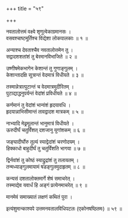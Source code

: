 +++
title = "५९"

+++
  
  
  
  
नवतालोत्तमं वक्ष्ये शृणुत्वेकाग्रमानसः ।  
वसवश्चाष्टमूर्तिश्च विद्येशा लोकपालकाः ॥ १ ॥  
  
अन्याश्च देवताश्चैव नवतालोत्तमेन तु ।  
सद्वादशशतांशं तु बेरमानविभाजिते ॥ २ ॥  
  
उष्णीषमेकभागेन केशान्तं तु गुणाङ्गुलम् ।  
केशान्तादक्षि सूत्रान्तं वेदमात्रं विधीयते ॥ ३ ॥  
  
तस्मान्नेत्रात्पुटान्तं च वेदमात्रमुदीरितम् ।  
पुटाद्याद्धनुपर्यन्तं वेदांशं प्रविधीयते ॥ ४ ॥  
  
कर्णमानं तु वेदांशं भान्वंशं हृदयावधि ।  
हृदयान्नाभिसीमान्तं तावद्वादश मात्रकम् ॥ ५ ॥  
  
नाभ्यादि मेढ्रमूलान्तं भानुमात्रं विधीयते ।  
ऊरुदीर्घं चतुर्विंशत् दशजानु युगांशकम् ॥ ६ ॥  
  
जङ्घादीर्घोरु तुल्यं स्याद्वेदांशं चरणोदयम् ।  
हिक्काधो बाहुदीर्घं तु चतुर्विंशति भागया ॥ ७ ॥  
  
द्विर्नवांशं तु कोष्ठं स्याद्रुद्रांशं तु तलायतम् ।  
तन्मध्याङ्गुलमायामं षडङ्गुलमुदाहृतम् ॥ ८ ॥  
  
कन्यसं दशतालोक्तमार्गे शेषं समाचरेत् ।  
तस्माद्येव यवार्धं हि अङ्गं प्रत्येनमाचरेत् ॥ ९ ॥  
  
मानमेवं समाख्यातं लक्षणं कथितं पुरा ।  
  
इत्यंशुमान्काश्यपे उत्तमनवतालविधिपटलः (एकोनषष्ठितमः) ॥ ५९ ॥  